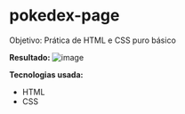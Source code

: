 ﻿# pokedex-page
Objetivo: Prática de HTML e CSS puro básico

**Resultado:**
![image](https://github.com/eduardo-vinicius-delgado/pokedex-page/assets/98720392/070ad78b-b8d8-4d6c-adb5-82db4af6eb39)

**Tecnologias usada:**

* HTML
* CSS

